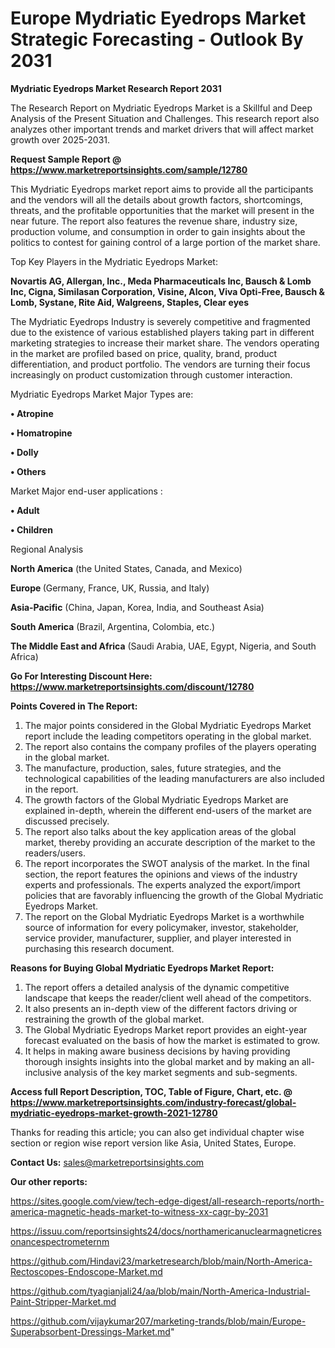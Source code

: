  # Europe Mydriatic Eyedrops Market Strategic Forecasting - Outlook By 2031

<strong>Mydriatic Eyedrops Market Research Report 2031</strong>

The Research Report on Mydriatic Eyedrops Market is a Skillful and Deep Analysis of the Present Situation and Challenges. This research report also analyzes other important trends and market drivers that will affect market growth over 2025-2031.

<strong>Request Sample Report @ <a href=https://www.marketreportsinsights.com/sample/12780>https://www.marketreportsinsights.com/sample/12780</a></strong>

This Mydriatic Eyedrops market report aims to provide all the participants and the vendors will all the details about growth factors, shortcomings, threats, and the profitable opportunities that the market will present in the near future. The report also features the revenue share, industry size, production volume, and consumption in order to gain insights about the politics to contest for gaining control of a large portion of the market share.

Top Key Players in the Mydriatic Eyedrops Market:

<strong>Novartis AG, Allergan, Inc., Meda Pharmaceuticals Inc, Bausch & Lomb Inc, Cigna, Similasan Corporation, Visine, Alcon, Viva Opti-Free, Bausch & Lomb, Systane, Rite Aid, Walgreens, Staples, Clear eyes</strong>

The Mydriatic Eyedrops Industry is severely competitive and fragmented due to the existence of various established players taking part in different marketing strategies to increase their market share. The vendors operating in the market are profiled based on price, quality, brand, product differentiation, and product portfolio. The vendors are turning their focus increasingly on product customization through customer interaction.

Mydriatic Eyedrops Market Major Types are:

<strong>• Atropine

• Homatropine

• Dolly

• Others</strong>

Market Major end-user applications :

<strong>• Adult

• Children</strong>

Regional Analysis

</u><strong><b>North America</b></strong> (the United States, Canada, and Mexico)

<strong><b>Europe </b></strong>(Germany, France, UK, Russia, and Italy)

<strong><b>Asia-Pacific</b></strong> (China, Japan, Korea, India, and Southeast Asia)

<strong><b>South America</b></strong> (Brazil, Argentina, Colombia, etc.)

<strong><b>The Middle East and Africa</b></strong> (Saudi Arabia, UAE, Egypt, Nigeria, and South Africa)

<strong>Go For Interesting Discount Here: <a href=https://www.marketreportsinsights.com/discount/12780>https://www.marketreportsinsights.com/discount/12780</a></strong>

<strong>Points Covered in The Report:</strong>
<ol>
  <li>The major points considered in the Global Mydriatic Eyedrops Market report include the leading competitors operating in the global market.</li>
  <li>The report also contains the company profiles of the players operating in the global market.</li>
  <li>The manufacture, production, sales, future strategies, and the technological capabilities of the leading manufacturers are also included in the report.</li>
  <li>The growth factors of the Global Mydriatic Eyedrops Market are explained in-depth, wherein the different end-users of the market are discussed precisely.</li>
  <li>The report also talks about the key application areas of the global market, thereby providing an accurate description of the market to the readers/users.</li>
  <li>The report incorporates the SWOT analysis of the market. In the final section, the report features the opinions and views of the industry experts and professionals. The experts analyzed the export/import policies that are favorably influencing the growth of the Global Mydriatic Eyedrops Market.</li>
  <li>The report on the Global Mydriatic Eyedrops Market is a worthwhile source of information for every policymaker, investor, stakeholder, service provider, manufacturer, supplier, and player interested in purchasing this research document.</li>
</ol>
<strong>Reasons for Buying Global Mydriatic Eyedrops Market Report:</strong>

<ol>
  <li>The report offers a detailed analysis of the dynamic competitive landscape that keeps the reader/client well ahead of the competitors.</li>
  <li>It also presents an in-depth view of the different factors driving or restraining the growth of the global market.</li>
  <li>The Global Mydriatic Eyedrops Market report provides an eight-year forecast evaluated on the basis of how the market is estimated to grow.</li>
  <li>It helps in making aware business decisions by having providing thorough insights insights into the global market and by making an all-inclusive analysis of the key market segments and sub-segments.</li>
</ol>
<strong>Access full Report Description, TOC, Table of Figure, Chart, etc. @ <a href=https://www.marketreportsinsights.com/industry-forecast/global-mydriatic-eyedrops-market-growth-2021-12780>https://www.marketreportsinsights.com/industry-forecast/global-mydriatic-eyedrops-market-growth-2021-12780</a></strong>


Thanks for reading this article; you can also get individual chapter wise section or region wise report version like Asia, United States, Europe.

<strong>Contact Us:</strong>
sales@marketreportsinsights.com

<strong>Our other reports:</strong>

<a href=https://sites.google.com/view/tech-edge-digest/all-research-reports/north-america-magnetic-heads-market-to-witness-xx-cagr-by-2031>https://sites.google.com/view/tech-edge-digest/all-research-reports/north-america-magnetic-heads-market-to-witness-xx-cagr-by-2031</a>

<a href=https://issuu.com/reportsinsights24/docs/northamericanuclearmagneticresonancespectrometernm>https://issuu.com/reportsinsights24/docs/northamericanuclearmagneticresonancespectrometernm</a>

<a href=https://github.com/Hindavi23/marketresearch/blob/main/North-America-Rectoscopes-Endoscope-Market.md>https://github.com/Hindavi23/marketresearch/blob/main/North-America-Rectoscopes-Endoscope-Market.md</a>

<a href=https://github.com/tyagianjali24/aa/blob/main/North-America-Industrial-Paint-Stripper-Market.md>https://github.com/tyagianjali24/aa/blob/main/North-America-Industrial-Paint-Stripper-Market.md</a>

<a href=https://github.com/vijaykumar207/marketing-trands/blob/main/Europe-Superabsorbent-Dressings-Market.md>https://github.com/vijaykumar207/marketing-trands/blob/main/Europe-Superabsorbent-Dressings-Market.md</a>"
